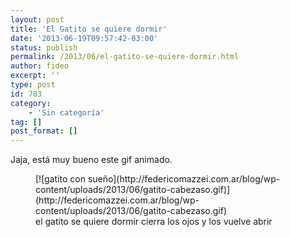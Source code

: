 ```yaml
---
layout: post
title: 'El Gatito se quiere dormir'
date: '2013-06-19T09:57:42-03:00'
status: publish
permalink: /2013/06/el-gatito-se-quiere-dormir.html
author: fideo
excerpt: ''
type: post
id: 783
category:
    - 'Sin categoría'
tag: []
post_format: []
---
```

Jaja, está muy bueno este gif animado.

<figure aria-describedby="caption-attachment-784" class="wp-caption alignnone" id="attachment_784" style="width: 400px">[![gatito con sueño](http://federicomazzei.com.ar/blog/wp-content/uploads/2013/06/gatito-cabezaso.gif)](http://federicomazzei.com.ar/blog/wp-content/uploads/2013/06/gatito-cabezaso.gif)<figcaption class="wp-caption-text" id="caption-attachment-784">el gatito se quiere dormir cierra los ojos y los vuelve abrir</figcaption></figure>
